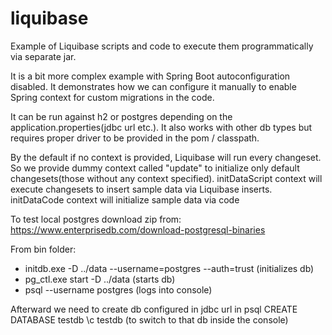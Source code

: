 # liquibase

Example of Liquibase scripts and code to execute them programmatically via separate jar.

It is a bit more complex example with Spring Boot autoconfiguration disabled. It demonstrates how we can configure
it manually to enable Spring context for custom migrations in the code.

It can be run against h2 or postgres depending on the application.properties(jdbc url etc.).
It also works with other db types but requires proper driver to be provided in the pom / classpath.

By the default if no context is provided, Liquibase will run every changeset.
So we provide dummy context called "update" to initialize only default changesets(those without any context specified).
initDataScript context will execute changesets to insert sample data via Liquibase inserts.
initDataCode context will initialize sample data via code

To test local postgres download zip from:
https://www.enterprisedb.com/download-postgresql-binaries

From bin folder:

- initdb.exe -D ../data --username=postgres --auth=trust (initializes db)
- pg_ctl.exe start -D ../data (starts db)
- psql --username postgres (logs into console)

Afterward we need to create db configured in jdbc url in psql
CREATE DATABASE testdb
\c testdb (to switch to that db inside the console)
